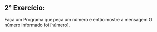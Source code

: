 ## 2° Exercício:

Faça um Programa que peça um número e então mostre a mensagem O número informado foi [número].
